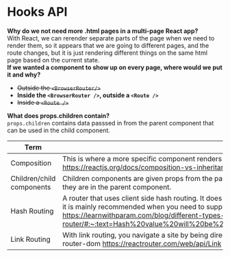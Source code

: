 # Hooks API
__Why do we not need more .html pages in a multi-page React app?__   
With React, we can rerender separate parts of the page when we need to render them, so it appears that we are going to different pages, and the route changes, but it is just rendering different things on the same html page based on the current state.     
__If we wanted a component to show up on every page, where would we put it and why?__   
 - ~~Outside the `<BrowserRouter/>`~~
 - __Inside the `<BrowserRouter />`, outside a `<Route />`__
 - ~~Inside a `<Route />`~~  

__What does props.children contain?__  
`props.children` contains data passsed in from the parent component that can be used in the child component.  

|Term | Definition |  
|---|---|
| Composition |  This is where a more specific component renders a more generic component configured with props. https://reactjs.org/docs/composition-vs-inheritance.html|
| Children/child components | Children components are given props from the parent component, and are rendered partially based on where they are in the parent component. |
| Hash Routing | A router that uses client side hash routing. It does not need any configuration in the server to handle routes, but it is mainly recommended when you need to support legacy browsers. https://learnwithparam.com/blog/different-types-of-router-in-react-router/#:~:text=Hash%20value%20will%20be%20handled,who%20created%20react%20router%20package. | 
| Link Routing | With link routing, you navigate a site by being directed to different paths, and this is done in React with react-router-dom https://reactrouter.com/web/api/Link| 
